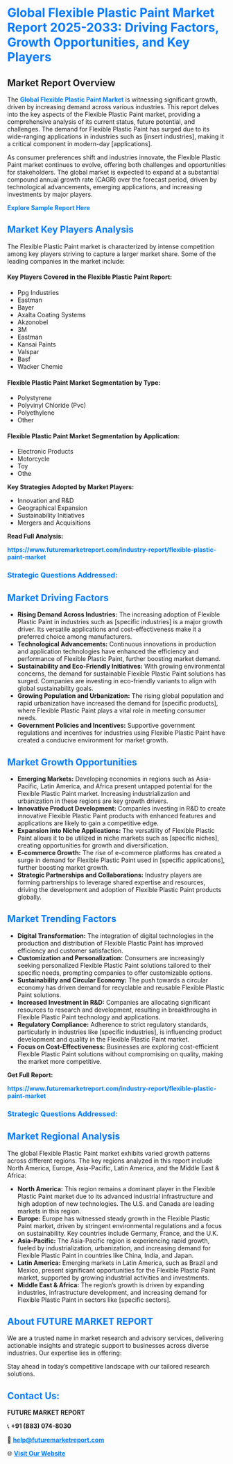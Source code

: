 <h1 style="color: #007BFF;">Global Flexible Plastic Paint Market Report 2025-2033: Driving Factors, Growth Opportunities, and Key Players</h1>

<section id="overview">
<h2>Market Report Overview</h2>
<p>The <a href="https://www.futuremarketreport.com/industry-report/flexible-plastic-paint-market" style="color: #007BFF; text-decoration: none;"><strong>Global Flexible Plastic Paint Market</strong></a> is witnessing significant growth, driven by increasing demand across various industries. This report delves into the key aspects of the Flexible Plastic Paint market, providing a comprehensive analysis of its current status, future potential, and challenges. The demand for Flexible Plastic Paint has surged due to its wide-ranging applications in industries such as [insert industries], making it a critical component in modern-day [applications].</p>
<p>As consumer preferences shift and industries innovate, the Flexible Plastic Paint market continues to evolve, offering both challenges and opportunities for stakeholders. The global market is expected to expand at a substantial compound annual growth rate (CAGR) over the forecast period, driven by technological advancements, emerging applications, and increasing investments by major players.</p>
</section>

<section id="overview">
<p><a href="https://www.futuremarketreport.com/request-sample/reportId=30980" style="color: #007BFF; text-decoration: none;"><strong>Explore Sample Report Here</strong></a></p>
</section>

<section id="key-players">
<h2 style="color: #007BFF;">Market Key Players Analysis</h2>
<p>The Flexible Plastic Paint market is characterized by intense competition among key players striving to capture a larger market share. Some of the leading companies in the market include:</p>
<h4>Key Players Covered in the Flexible Plastic Paint Report:</h4>
<ul><li>Ppg Industries</li><li>Eastman</li><li>Bayer</li><li>Axalta Coating Systems</li><li>Akzonobel</li><li>3M</li><li>Eastman</li><li>Kansai Paints</li><li>Valspar</li><li>Basf</li><li>Wacker Chemie</li></ul>
<h4>Flexible Plastic Paint Market Segmentation by Type:</h4>
<ul><li>Polystyrene</li><li>Polyvinyl Chloride (Pvc)</li><li>Polyethylene</li><li>Other</li></ul>

<h4>Flexible Plastic Paint Market Segmentation by Application:</h4>
<ul><li>Electronic Products</li><li>Motorcycle</li><li>Toy</li><li>Othe</li></ul>
<p><strong>Key Strategies Adopted by Market Players:</strong></p>
<ul>
<li>Innovation and R&D</li>
<li>Geographical Expansion</li>
<li>Sustainability Initiatives</li>
<li>Mergers and Acquisitions</li>
</ul>
</section>

<section>
<p><strong>Read Full Analysis: </strong></p><a href="https://www.futuremarketreport.com/industry-report/flexible-plastic-paint-market" style="color: #007BFF; text-decoration: none;"><strong>https://www.futuremarketreport.com/industry-report/flexible-plastic-paint-market</strong></a>
<h3 style="color: #007BFF;">Strategic Questions Addressed:</h3>
</section>

<section id="driving-factors">
<h2 style="color: #007BFF;">Market Driving Factors</h2>
<ul>
<li><strong>Rising Demand Across Industries:</strong> The increasing adoption of Flexible Plastic Paint in industries such as [specific industries] is a major growth driver. Its versatile applications and cost-effectiveness make it a preferred choice among manufacturers.</li>
<li><strong>Technological Advancements:</strong> Continuous innovations in production and application technologies have enhanced the efficiency and performance of Flexible Plastic Paint, further boosting market demand.</li>
<li><strong>Sustainability and Eco-Friendly Initiatives:</strong> With growing environmental concerns, the demand for sustainable Flexible Plastic Paint solutions has surged. Companies are investing in eco-friendly variants to align with global sustainability goals.</li>
<li><strong>Growing Population and Urbanization:</strong> The rising global population and rapid urbanization have increased the demand for [specific products], where Flexible Plastic Paint plays a vital role in meeting consumer needs.</li>
<li><strong>Government Policies and Incentives:</strong> Supportive government regulations and incentives for industries using Flexible Plastic Paint have created a conducive environment for market growth.</li>
</ul>
</section>

<section id="growth-opportunities">
<h2 style="color: #007BFF;">Market Growth Opportunities</h2>
<ul>
<li><strong>Emerging Markets:</strong> Developing economies in regions such as Asia-Pacific, Latin America, and Africa present untapped potential for the Flexible Plastic Paint market. Increasing industrialization and urbanization in these regions are key growth drivers.</li>
<li><strong>Innovative Product Development:</strong> Companies investing in R&D to create innovative Flexible Plastic Paint products with enhanced features and applications are likely to gain a competitive edge.</li>
<li><strong>Expansion into Niche Applications:</strong> The versatility of Flexible Plastic Paint allows it to be utilized in niche markets such as [specific niches], creating opportunities for growth and diversification.</li>
<li><strong>E-commerce Growth:</strong> The rise of e-commerce platforms has created a surge in demand for Flexible Plastic Paint used in [specific applications], further boosting market growth.</li>
<li><strong>Strategic Partnerships and Collaborations:</strong> Industry players are forming partnerships to leverage shared expertise and resources, driving the development and adoption of Flexible Plastic Paint products globally.</li>
</ul>
</section>

<section id="trending-factors">
<h2 style="color: #007BFF;">Market Trending Factors</h2>
<ul>
<li><strong>Digital Transformation:</strong> The integration of digital technologies in the production and distribution of Flexible Plastic Paint has improved efficiency and customer satisfaction.</li>
<li><strong>Customization and Personalization:</strong> Consumers are increasingly seeking personalized Flexible Plastic Paint solutions tailored to their specific needs, prompting companies to offer customizable options.</li>
<li><strong>Sustainability and Circular Economy:</strong> The push towards a circular economy has driven demand for recyclable and reusable Flexible Plastic Paint solutions.</li>
<li><strong>Increased Investment in R&D:</strong> Companies are allocating significant resources to research and development, resulting in breakthroughs in Flexible Plastic Paint technology and applications.</li>
<li><strong>Regulatory Compliance:</strong> Adherence to strict regulatory standards, particularly in industries like [specific industries], is influencing product development and quality in the Flexible Plastic Paint market.</li>
<li><strong>Focus on Cost-Effectiveness:</strong> Businesses are exploring cost-efficient Flexible Plastic Paint solutions without compromising on quality, making the market more competitive.</li>
</ul>
</section>

<section>
<p><strong>Get Full Report: </strong></p><a href="https://www.futuremarketreport.com/industry-report/flexible-plastic-paint-market" style="color: #007BFF; text-decoration: none;"><strong>https://www.futuremarketreport.com/industry-report/flexible-plastic-paint-market</strong></a>
<h3 style="color: #007BFF;">Strategic Questions Addressed:</h3>
</section>


<section id="regional-analysis">
<h2 style="color: #007BFF;">Market Regional Analysis</h2>
<p>The global Flexible Plastic Paint market exhibits varied growth patterns across different regions. The key regions analyzed in this report include North America, Europe, Asia-Pacific, Latin America, and the Middle East & Africa:</p>
<ul>
<li><strong>North America:</strong> This region remains a dominant player in the Flexible Plastic Paint market due to its advanced industrial infrastructure and high adoption of new technologies. The U.S. and Canada are leading markets in this region.</li>
<li><strong>Europe:</strong> Europe has witnessed steady growth in the Flexible Plastic Paint market, driven by stringent environmental regulations and a focus on sustainability. Key countries include Germany, France, and the U.K.</li>
<li><strong>Asia-Pacific:</strong> The Asia-Pacific region is experiencing rapid growth, fueled by industrialization, urbanization, and increasing demand for Flexible Plastic Paint in countries like China, India, and Japan.</li>
<li><strong>Latin America:</strong> Emerging markets in Latin America, such as Brazil and Mexico, present significant opportunities for the Flexible Plastic Paint market, supported by growing industrial activities and investments.</li>
<li><strong>Middle East & Africa:</strong> The region’s growth is driven by expanding industries, infrastructure development, and increasing demand for Flexible Plastic Paint in sectors like [specific sectors].</li>
</ul>
</section>

<footer>
<h2 style="color: #007BFF;">About FUTURE MARKET REPORT</h2>
<p>We are a trusted name in market research and advisory services, delivering actionable insights and strategic support to businesses across diverse industries. Our expertise lies in offering:</p>

<p>Stay ahead in today’s competitive landscape with our tailored research solutions.</p>

<h2 style="color: #007BFF;">Contact Us:</h2>
<p><strong>FUTURE MARKET REPORT</strong></p>
<p>📞 <strong>+91 (883) 074-8030</strong></p>
<p>📧 <strong><a href="mailto:help@futuremarketreport.com" style="color: #007BFF;">help@futuremarketreport.com</a></strong></p>
<p>🌐 <strong><a href="https://www.futuremarketreport.com/" style="color: #007BFF;">Visit Our Website</a></strong></p>
</footer>